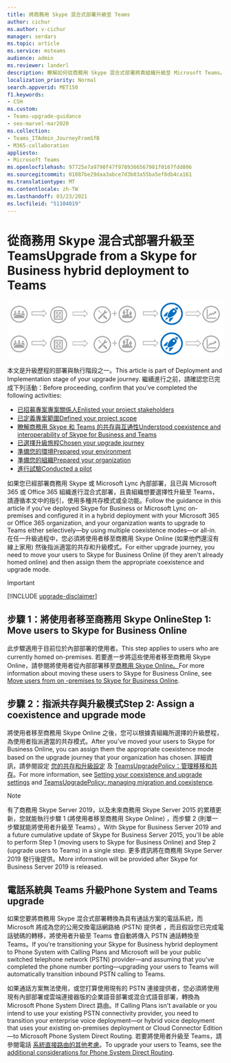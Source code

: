 ```yaml
---
title: 將商務用 Skype 混合式部署升級至 Teams
author: cichur
ms.author: v-cichur
manager: serdars
ms.topic: article
ms.service: msteams
audience: admin
ms.reviewer: landerl
description: 瞭解如何從商務用 Skype 混合式部署將貴組織升級至 Microsoft Teams。
localization_priority: Normal
search.appverid: MET150
f1.keywords:
- CSH
ms.custom:
- Teams-upgrade-guidance
- seo-marvel-mar2020
ms.collection:
- Teams_ITAdmin_JourneyFromSfB
- M365-collaboration
appliesto:
- Microsoft Teams
ms.openlocfilehash: 97725e7a9790f47f9789366567981f0167fdd806
ms.sourcegitcommit: 01087be29daa3abce7d3b03a55ba5ef8db4ca161
ms.translationtype: MT
ms.contentlocale: zh-TW
ms.lasthandoff: 03/23/2021
ms.locfileid: "51104019"
---
```

# <a name="upgrade-from-a-skype-for-business-hybrid-deployment-to-teams"></a><span data-ttu-id="73264-103">從商務用 Skype 混合式部署升級至 Teams</span><span class="sxs-lookup"><span data-stu-id="73264-103">Upgrade from a Skype for Business hybrid deployment to Teams</span></span>

<span data-ttu-id="73264-104">![升級歷程的階段，強調部署與執行階段](media/upgrade-banner-deployment.png "升級歷程的階段，強調部署與執行階段")</span><span class="sxs-lookup"><span data-stu-id="73264-104">![Stages of the upgrade journey, with emphasis on the Deployment and Implementation stage](media/upgrade-banner-deployment.png "Stages of the upgrade journey, with emphasis on the Deployment and Implementation stage")</span></span>

<span data-ttu-id="73264-105">本文是升級歷程的部署與執行階段之一。</span><span class="sxs-lookup"><span data-stu-id="73264-105">This article is part of Deployment and Implementation stage of your upgrade journey.</span></span> <span data-ttu-id="73264-106">繼續進行之前，請確認您已完成下列活動：</span><span class="sxs-lookup"><span data-stu-id="73264-106">Before proceeding, confirm that you've completed the following activities:</span></span>

- [<span data-ttu-id="73264-107">已招募專案專案關係人</span><span class="sxs-lookup"><span data-stu-id="73264-107">Enlisted your project stakeholders</span></span>](upgrade-enlist-stakeholders.md)
- [<span data-ttu-id="73264-108">已定義專案範圍</span><span class="sxs-lookup"><span data-stu-id="73264-108">Defined your project scope</span></span>](./upgrade-define-project-scope.md)
- [<span data-ttu-id="73264-109">瞭解商務用 Skype 和 Teams 的共存與互通性</span><span class="sxs-lookup"><span data-stu-id="73264-109">Understood coexistence and interoperability of Skype for Business and Teams</span></span>](./teams-and-skypeforbusiness-coexistence-and-interoperability.md)
- [<span data-ttu-id="73264-110">已選擇升級旅程</span><span class="sxs-lookup"><span data-stu-id="73264-110">Chosen your upgrade journey</span></span>](upgrade-and-coexistence-of-skypeforbusiness-and-teams.md)
- [<span data-ttu-id="73264-111">準備您的環境</span><span class="sxs-lookup"><span data-stu-id="73264-111">Prepared your environment</span></span>](./upgrade-prepare-environment.md)
- [<span data-ttu-id="73264-112">準備您的組織</span><span class="sxs-lookup"><span data-stu-id="73264-112">Prepared your organization</span></span>](./upgrade-prepare-organization.md)
- [<span data-ttu-id="73264-113">進行試驗</span><span class="sxs-lookup"><span data-stu-id="73264-113">Conducted a pilot</span></span>](./pilot-essentials.md)

<span data-ttu-id="73264-114">如果您已經部署商務用 Skype 或 Microsoft Lync 內部部署，且已與 Microsoft 365 或 Office 365 組織進行混合式部署，且貴組織想要選擇性升級至 Teams，請遵循本文中的指引，使用多種共存模式或全功能。</span><span class="sxs-lookup"><span data-stu-id="73264-114">Follow the guidance in this article if you've deployed Skype for Business or Microsoft Lync on-premises and configured it in a hybrid deployment with your Microsoft 365 or Office 365 organization, and your organization wants to upgrade to Teams either selectively—by using multiple coexistence modes—or all-in.</span></span> <span data-ttu-id="73264-115">在任一升級過程中，您必須將使用者移至商務用 Skype Online (如果他們還沒有線上家用) 然後指派適當的共存和升級模式。</span><span class="sxs-lookup"><span data-stu-id="73264-115">For either upgrade journey, you need to move your users to Skype for Business Online (if they aren't already homed online) and then assign them the appropriate coexistence and upgrade mode.</span></span>

> [!IMPORTANT]
> [!INCLUDE [upgrade-disclaimer](includes/upgrade-disclaimer.md)]

## <a name="step-1-move-users-to-skype-for-business-online"></a><span data-ttu-id="73264-116">步驟 1：將使用者移至商務用 Skype Online</span><span class="sxs-lookup"><span data-stu-id="73264-116">Step 1: Move users to Skype for Business Online</span></span>

<span data-ttu-id="73264-117">此步驟適用于目前位於內部部署的使用者。</span><span class="sxs-lookup"><span data-stu-id="73264-117">This step applies to users who are currently homed on-premises.</span></span> <span data-ttu-id="73264-118">若要進一步將這些使用者移至商務用 Skype Online，請參閱將使用者從內部部署移至[商務用 Skype Online。](/skypeforbusiness/skype-for-business-hybrid-solutions/deploy-hybrid-connectivity/move-users-from-on-premises-to-skype-for-business-online)</span><span class="sxs-lookup"><span data-stu-id="73264-118">For more information about moving these users to Skype for Business Online, see [Move users from on -premises to Skype for Business Online](/skypeforbusiness/skype-for-business-hybrid-solutions/deploy-hybrid-connectivity/move-users-from-on-premises-to-skype-for-business-online).</span></span>

## <a name="step-2-assign-a-coexistence-and-upgrade-mode"></a><span data-ttu-id="73264-119">步驟 2：指派共存與升級模式</span><span class="sxs-lookup"><span data-stu-id="73264-119">Step 2: Assign a coexistence and upgrade mode</span></span>

<span data-ttu-id="73264-120">將使用者移至商務用 Skype Online 之後，您可以根據貴組織所選擇的升級歷程，為使用者指派適當的共存模式。</span><span class="sxs-lookup"><span data-stu-id="73264-120">After you've moved your users to Skype for Business Online, you can assign them the appropriate coexistence mode based on the upgrade journey that your organization has chosen.</span></span> <span data-ttu-id="73264-121">詳細資訊，請參閱設定 [您的共存和升級設定](./setting-your-coexistence-and-upgrade-settings.md) 及 [TeamsUpgradePolicy：管理移移和共存](upgrade-to-teams-on-prem-tools.md)。</span><span class="sxs-lookup"><span data-stu-id="73264-121">For more information, see [Setting your coexistence and upgrade settings](./setting-your-coexistence-and-upgrade-settings.md) and [TeamsUpgradePolicy: managing migration and coexistence](upgrade-to-teams-on-prem-tools.md).</span></span>

> [!NOTE]
> <span data-ttu-id="73264-122">有了商務用 Skype Server 2019，以及未來商務用 Skype Server 2015 的累積更新，您就能執行步驟 1 (將使用者移至商務用 Skype Online) ，而步驟 2 (則單一步驟就能將使用者升級至 Teams) 。</span><span class="sxs-lookup"><span data-stu-id="73264-122">With Skype for Business Server 2019 and a future cumulative update of Skype for Business Server 2015, you'll be able to perform Step 1 (moving users to Skype for Business Online) and Step 2 (upgrade users to Teams) in a single step.</span></span> <span data-ttu-id="73264-123">更多資訊將在商務用 Skype Server 2019 發行後提供。</span><span class="sxs-lookup"><span data-stu-id="73264-123">More information will be provided after Skype for Business Server 2019 is released.</span></span>

## <a name="phone-system-and-teams-upgrade"></a><span data-ttu-id="73264-124">電話系統與 Teams 升級</span><span class="sxs-lookup"><span data-stu-id="73264-124">Phone System and Teams upgrade</span></span>

<span data-ttu-id="73264-125">如果您要將商務用 Skype 混合式部署轉換為具有通話方案的電話系統，而 Microsoft 將成為您的公用交換電話網路絡 (PSTN) 提供者 ，而且假設您已完成電話號碼的轉移，將使用者升級至 Teams 會自動將傳入 PSTN 通話轉換至 Teams。</span><span class="sxs-lookup"><span data-stu-id="73264-125">If you're transitioning your Skype for Business hybrid deployment to Phone System with Calling Plans and Microsoft will be your public switched telephone network (PSTN) provider—and assuming that you've completed the phone number porting—upgrading your users to Teams will automatically transition inbound PSTN calling to Teams.</span></span>

<span data-ttu-id="73264-126">如果通話方案無法使用，或您打算使用現有的 PSTN 連接提供者，您必須將使用現有內部部署或雲端連接器版的企業語音部署或混合式語音部署，轉換為 Microsoft Phone System Direct 路由。</span><span class="sxs-lookup"><span data-stu-id="73264-126">If Calling Plans isn't available or you intend to use your existing PSTN connectivity provider, you need to transition your enterprise voice deployment—or hybrid voice deployment that uses your existing on-premises deployment or Cloud Connector Edition—to Microsoft Phone System Direct Routing.</span></span> <span data-ttu-id="73264-127">若要將使用者升級至 Teams，請參閱電話 [系統直接路由的其他考慮](./direct-routing-landing-page.md)。</span><span class="sxs-lookup"><span data-stu-id="73264-127">To upgrade your users to Teams, see the [additional considerations for Phone System Direct Routing](./direct-routing-landing-page.md).</span></span>